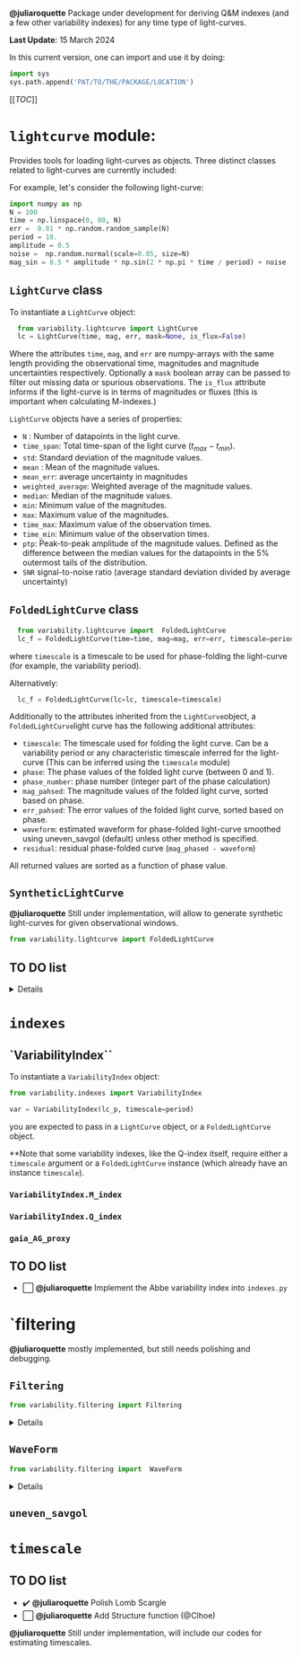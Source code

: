**@juliaroquette** Package under development for deriving Q&M indexes (and a few other variability indexes) for any time type of light-curves.


**Last Update**: 15 March 2024

In this current version, one can import and use it by doing:

```python
import sys
sys.path.append('PAT/TO/THE/PACKAGE/LOCATION')  
```

[[_TOC_]]

# `lightcurve` module:

Provides tools for loading light-curves as objects. Three distinct classes related to light-curves are currently included:

For example, let's consider the following light-curve:

````python
import numpy as np
N = 100
time = np.linspace(0, 80, N)
err =  0.01 * np.random.random_sample(N)
period = 10. 
amplitude = 0.5
noise =  np.random.normal(scale=0.05, size=N)
mag_sin = 0.5 * amplitude * np.sin(2 * np.pi * time / period) + noise
````


## `LightCurve` class

To instantiate a `LightCurve` object:

```python
  from variability.lightcurve import LightCurve
  lc = LightCurve(time, mag, err, mask=None, is_flux=False)
```

Where the attributes `time`, `mag`, and `err` are numpy-arrays with the same length providing the observational time, magnitudes and magnitude uncertainties respectively. Optionally a `mask` boolean array can be passed to filter out missing data or spurious observations. The `is_flux` attribute informs if the light-curve is in terms of magnitudes or fluxes (this is important when calculating M-indexes.)

`LightCurve` objects have a series of properties:
- `N` : Number of datapoints in the light curve.
- `time_span`: Total time-span of the light curve ($t_{max}-t_{min}$).
- `std`: Standard deviation of the magnitude values.
- `mean` : Mean of the magnitude values.
- `mean_err`:  average uncertainty in magnitudes
- `weighted_average`: Weighted average of the magnitude values.
- `median`: Median of the magnitude values.
- `min`: Minimum value of the magnitudes.
- `max`: Maximum value of the magnitudes.
- `time_max`: Maximum value of the observation times.
- `time_min`: Minimum value of the observation times.
- `ptp`: Peak-to-peak amplitude of the magnitude values. Defined as the difference between the median values for the datapoints in the 5% outermost tails of the distribution.
- `SNR` signal-to-noise ratio (average standard deviation divided by average uncertainty)

## `FoldedLightCurve` class



```python
  from variability.lightcurve import  FoldedLightCurve
  lc_f = FoldedLightCurve(time=time, mag=mag, err=err, timescale=period)
```

where `timescale` is a timescale to be used for phase-folding the light-curve (for example, the variability period). 

Alternatively:

```python
  lc_f = FoldedLightCurve(lc=lc, timescale=timescale)
```

Additionally to the attributes inherited from the `LightCurve`object, a `FoldedLightCurve`light curve has the following additional attributes:

- `timescale`: The timescale used for folding the light curve. Can be a variability period or any characteristic timescale inferred for the light-curve (This can be inferred using the `timescale` module)
- `phase`: The phase values of the folded light curve (between 0 and 1).
- `phase_number`: phase number (integer part of the phase calculation)
- `mag_pahsed`: The magnitude values of the folded light curve, sorted based on phase.
- `err_pahsed`: The error values of the folded light curve, sorted based on phase.
- `waveform`: estimated waveform for phase-folded light-curve smoothed using uneven_savgol (default) unless other method is specified. 
- `residual`: residual phase-folded curve (`mag_phased - waveform`)

All returned values are sorted as a function of phase value. 


## `SyntheticLightCurve`

**@juliaroquette** Still under implementation, will allow to generate synthetic light-curves for given observational windows. 

```python 
from variability.lightcurve import FoldedLightCurve
```


## TO DO list

<details>



:white_large_square: **@juliaroquette** It may be worth it consider the possibility of merging `LightCurve` and `FoldedLightCurve` into a single class. <- Consider that after the `timescale.py` package has been implemented. 

:white_large_square: read observational windows from file

:white_large_square: Implement a list of observational windows
  - :white_large_square: TESS
  - :white_large_square: Rubin
  - :heavy_check_mark: ZTF
  - :heavy_check_mark: ASAS-SN (g and V)
  - :heavy_check_mark: Gaia-DR3
  - :heavy_check_mark: Gaia-DR4
  - :heavy_check_mark: Gaia-DR5
  - :heavy_check_mark: AllWISE
  - :white_large_square: input

:white_large_square: Include waveforms 
  - :heavy_check_mark: PS
  - :white_large_square: QPS
  - :white_large_square: EB
  - :white_large_square: AATAU
  - :white_large_square: QPD
  - :white_large_square: QPB
  - :white_large_square: B
  - :white_large_square: MP
  - :white_large_square: LP

:white_large_square: Function that generates a waveform for a refined timestep

  - :white_large_square: Function that convolves the waveform to an observational window
</details>

# `indexes`

## `VariabilityIndex``

To instantiate a `VariabilityIndex` object:

```python
from variability.indexes import VariabilityIndex

var = VariabilityIndex(lc_p, timescale=period)
```

you are expected to pass in a `LightCurve` object, or a `FoldedLightCurve` object. 

**Note that some variability indexes, like the Q-index itself, require either a `timescale` argument or a `FoldedLightCurve` instance (which already have an instance `timescale`).



### `VariabilityIndex.M_index`

### `VariabilityIndex.Q_index`

### `gaia_AG_proxy`



## TO DO list
- :white_large_square: **@juliaroquette** Implement the Abbe variability index into `indexes.py`

# `filtering
**@juliaroquette** mostly implemented, but still needs polishing and debugging. 


## `Filtering`

```python
from variability.filtering import Filtering
```
<details>

### `Filtering.filter`

### `Filtering.sigma_clip`

### `Filtering.Cody_long_trend`

### `Filtering.savgol_longtrend`

### `Filtering.uneven_savgol`

### `Filtering.smooth_per_timescale`

### `Filtering.rolling_average`

</details>

## `WaveForm`

```python
from variability.filtering import  WaveForm
```
<details>

### `WaveForm.residual_magnitude`

### `WaveForm.circular_rolling_average_number`

### `WaveForm.savgol`

### `WaveForm.circular_rolling_average_phase`

### `WaveForm.waveform_H22`

### `WaveForm.waveform_Cody`

### `WaveForm.uneven_savgol`

</details>

## `uneven_savgol`

# `timescale`


## TO DO list
- :heavy_check_mark: **@juliaroquette** Polish Lomb Scargle 
- :white_large_square: **@juliaroquette** Add Structure function (@Clhoe)
<!-- - :white_large_square: **@juliaroquette**  -->
<!-- - :white_large_square: **@juliaroquette**  -->


**@juliaroquette** Still under implementation, will include our codes for estimating timescales. 

